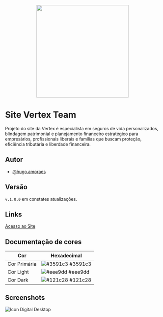 <div align="center">
<img src="https://github-production-user-asset-6210df.s3.amazonaws.com/102623594/440850923-800f5119-baa0-460a-bcc8-0b9519993bca.png?X-Amz-Algorithm=AWS4-HMAC-SHA256&X-Amz-Credential=AKIAVCODYLSA53PQK4ZA%2F20250506%2Fus-east-1%2Fs3%2Faws4_request&X-Amz-Date=20250506T153243Z&X-Amz-Expires=300&X-Amz-Signature=a09d9ebfed9190732d99241f1f547de1232c6816c38eab5b5f318bc2a1baa7ba&X-Amz-SignedHeaders=host" width="300px" />
</div>

# Site Vertex Team

Projeto do site da Vertex é especialista em seguros de vida personalizados, blindagem patrimonial e planejamento financeiro estratégico para empresários, profissionais liberais e famílias que buscam proteção, eficiência tributária e liberdade financeira.

## Autor

- [@hugo.amoraes](https://github.com/HugoaMoraes)

## Versão

`v.1.0.0` em constates atualizações.

## Links

[Acesso ao Site](https://github.com/HugoaMoraes/VertexTeam)

## Documentação de cores

| Cor          | Hexadecimal                                                      |
| ------------ | ---------------------------------------------------------------- |
| Cor Primária | ![#3591c3](https://via.placeholder.com/10/3591c3?text=+) #3591c3 |
| Cor Light    | ![#eee9dd](https://via.placeholder.com/10/eee9dd?text=+) #eee9dd |
| Cor Dark     | ![#121c28](https://via.placeholder.com/10/121c28?text=+) #121c28 |

## Screenshots

![Icon Digital Desktop](https://github-production-user-asset-6210df.s3.amazonaws.com/102623594/440851127-e73b8de5-b440-4aa3-9cb1-c9b262d08c65.png?X-Amz-Algorithm=AWS4-HMAC-SHA256&X-Amz-Credential=AKIAVCODYLSA53PQK4ZA%2F20250506%2Fus-east-1%2Fs3%2Faws4_request&X-Amz-Date=20250506T153155Z&X-Amz-Expires=300&X-Amz-Signature=34bee2a40e41d91612f72c5ca30c16d4776ca056c7a47fbbcf2b3fe021145cff&X-Amz-SignedHeaders=host)
